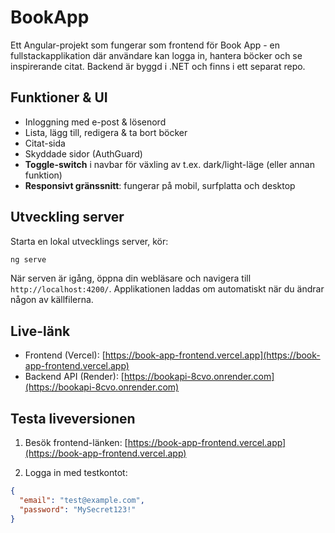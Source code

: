 # BookApp

Ett Angular-projekt som fungerar som frontend för Book App - en fullstackapplikation där användare kan logga in, hantera böcker och se inspirerande citat. Backend är byggd i .NET och finns i ett separat repo.

## Funktioner & UI

- Inloggning med e-post & lösenord
- Lista, lägg till, redigera & ta bort böcker
- Citat-sida
- Skyddade sidor (AuthGuard)
- **Toggle-switch** i navbar för växling av t.ex. dark/light-läge (eller annan funktion)
- **Responsivt gränssnitt**: fungerar på mobil, surfplatta och desktop

## Utveckling server

Starta en lokal utvecklings server, kör:

```bash
ng serve
```

När serven är igång, öppna din webläsare och navigera till `http://localhost:4200/`. Applikationen laddas om automatiskt när du ändrar någon av källfilerna.

## Live-länk
- Frontend (Vercel): [https://book-app-frontend.vercel.app](https://book-app-frontend.vercel.app)
- Backend API (Render): [https://bookapi-8cvo.onrender.com](https://bookapi-8cvo.onrender.com)


## Testa liveversionen

1. Besök frontend-länken:
   [https://book-app-frontend.vercel.app](https://book-app-frontend.vercel.app)
  
2. Logga in med testkontot:
    
```json
{
  "email": "test@example.com",
  "password": "MySecret123!"
}
